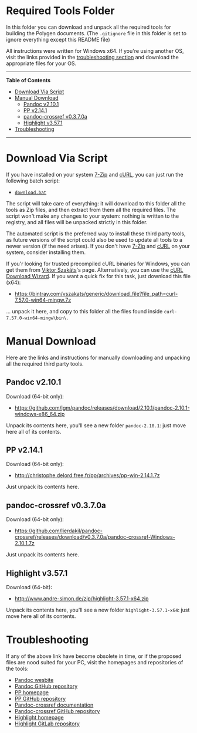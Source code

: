 # Required Tools Folder

In this folder you can download and unpack all the required tools for building the Polygen documents.
(The `.gitignore` file in this folder is set to ignore everything except this README file)

All instructions were written for Windows x64.
If you're using another OS, visit the links provided in the [troubleshooting section] and download the appropriate files for your OS.


-----

**Table of Contents**

<!-- MarkdownTOC autolink="true" bracket="round" autoanchor="false" lowercase="only_ascii" uri_encoding="true" levels="1,2,3,4" -->

- [Download Via Script](#download-via-script)
- [Manual Download](#manual-download)
    - [Pandoc v2.10.1](#pandoc-v2101)
    - [PP v2.14.1](#pp-v2141)
    - [pandoc-crossref v0.3.7.0a](#pandoc-crossref-v0370a)
    - [Highlight v3.57.1](#highlight-v3571)
- [Troubleshooting](#troubleshooting)

<!-- /MarkdownTOC -->

-----

# Download Via Script

If you have installed on your system [7-Zip] and [cURL], you can just run the following batch script:

- [`download.bat`](./download.bat)

The script will take care of everything: it will download to this folder all the tools as Zip files, and then extract from them all the required files.
The script won't make any changes to your system: nothing is written to the registry, and all files will be unpacked strictly in this folder.

The automated script is the preferred way to install these third party tools, as future versions of the script could also be used to update all tools to a newer version (if the need arises).
If you don't have [7-Zip] and [cURL] on your system, consider installing them.

If you'r looking for trusted precompiled cURL binaries for Windows, you can get them from [Viktor Szakáts]'s page.
Alternatively, you can use the [cURL Download Wizard].
If you want a quick fix for this task, just download this file (x64):

- https://bintray.com/vszakats/generic/download_file?file_path=curl-7.57.0-win64-mingw.7z

... unpack it here, and copy to this folder all the files found inside `curl-7.57.0-win64-mingw\bin\`.

# Manual Download

Here are the links and instructions for manually downloading and unpacking all the required third party tools.

## Pandoc v2.10.1

Download (64-bit only):

- https://github.com/jgm/pandoc/releases/download/2.10.1/pandoc-2.10.1-windows-x86_64.zip

Unpack its contents here, you'll see a new folder `pandoc-2.10.1`: just move here all of its contents.

## PP v2.14.1

Download (64-bit only):

- http://christophe.delord.free.fr/pp/archives/pp-win-2.14.1.7z

Just unpack its contents here.

## pandoc-crossref v0.3.7.0a

Download (64-bit only):

- https://github.com/lierdakil/pandoc-crossref/releases/download/v0.3.7.0a/pandoc-crossref-Windows-2.10.1.7z

Just unpack its contents here.

## Highlight v3.57.1

Download (64-bit):

- http://www.andre-simon.de/zip/highlight-3.57.1-x64.zip

Unpack its contents here, you'll see a new folder `highlight-3.57.1-x64`: just move here all of its contents.

# Troubleshooting

If any of the above link have become obsolete in time, or if the proposed files are nood suited for your PC, visit the homepages and repositories of the tools:

- [Pandoc wesbite]
- [Pandoc GitHub repository]
- [PP homepage]
- [PP GitHub repository]
- [Pandoc-crossref documentation]
- [Pandoc-crossref GitHub repository]
- [Highlight homepage]
- [Highlight GitLab repository]

<!-----------------------------------------------------------------------------
                               REFERENCE LINKS
------------------------------------------------------------------------------>

[Viktor Szakáts]: https://bintray.com/vszakats/generic/curl/ "Viktor Szakáts' cURL downloads page"
[7-Zip]: http://7-zip.org/ "Visit 7-Zip website"
[cURL]: https://curl.haxx.se/ "Visit cURL website"
[cURL Download Wizard]: https://curl.haxx.se/dlwiz/ "Go to the cURL Download Wizard page"


[pandoc Wesbite]: http://pandoc.org/ "Visit pandoc website"
[pandoc GitHub repository]: https://github.com/jgm/pandoc "Visit pandoc GitHub repository"

[PP Homepage]: http://cdsoft.fr/pp/ "Visit PP homepage"
[PP GitHub repository]: https://github.com/CDSoft/pp "Visit PP GitHub repository"

[pandoc-crossref documentation]: http://lierdakil.github.io/pandoc-crossref/ "Visit pandoc-crossref documentation"
[pandoc-crossref GitHub repository]: https://github.com/lierdakil/pandoc-crossref "Visit pandoc-crossref GitHub repository"

[Highlight Homepage]: http://www.andre-simon.de/doku/highlight/en/highlight.php "Visit Highlight homepage"
[Highlight GitLab repository]: https://gitlab.com/saalen/highlight "Visit Highlight GitLab repository"

[troubleshooting section]: #troubleshooting

<!-- EOF -->
